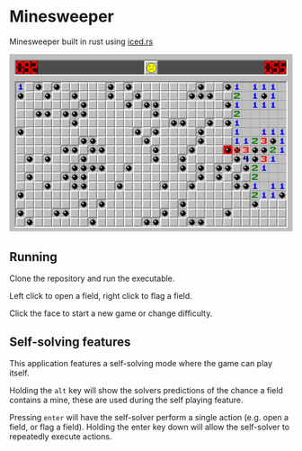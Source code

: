 # Minesweeper
Minesweeper built in rust using [iced.rs](https://iced.rs/)

![Preview](./.github/preview.png)

## Running
Clone the repository and run the executable.

Left click to open a field, right click to flag a field.

Click the face to start a new game or change difficulty.

## Self-solving features
This application features a self-solving mode where the game can play itself.

Holding the `alt` key will show the solvers predictions of the chance a field contains a mine, these are used during the self playing feature.

Pressing `enter` will have the self-solver perform a single action (e.g. open a field, or flag a field).
Holding the enter key down will allow the self-solver to repeatedly execute actions.

